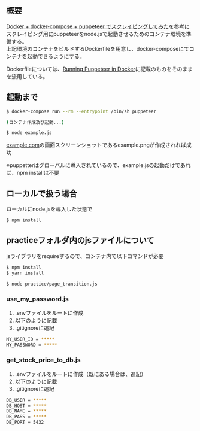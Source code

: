 ## 概要
[Docker + docker-compose + puppeteer でスクレイピングしてみた](https://qiita.com/takayuki-miura0203/items/4fa4cdc9ef0c07a857a9)を参考にスクレイピング用にpuppeteerをnode.jsで起動させるためのコンテナ環境を準備する。  
上記環境のコンテナをビルドするDockerfileを用意し、docker-composeにてコンテナを起動できるようにする。

Dockerfileについては、[Running Puppeteer in Docker](https://github.com/GoogleChrome/puppeteer/blob/v1.12.1/docs/troubleshooting.md#running-puppeteer-in-docker)に記載のものをそのままを流用している。

## 起動まで
```bash
$ docker-compose run --rm --entrypoint /bin/sh puppeteer

(コンテナ作成及び起動...)

$ node example.js

```
[example.com](https://example.com/)の画面スクリーンショットであるexample.pngが作成されれば成功  

※puppetterはグローバルに導入されているので、example.jsの起動だけであれば、npm installは不要

## ローカルで扱う場合
ローカルにnode.jsを導入した状態で
```bash
$ npm install
```

## practiceフォルダ内のjsファイルについて
jsライブラリをrequireするので、コンテナ内で以下コマンドが必要
```bash
$ npm install
$ yarn install
```
```bash
$ node practice/page_transition.js
```

### use_my_password.js
1. .envファイルをルートに作成
2. 以下のように記載
3. .gitignoreに追記
```bash
MY_USER_ID = *****
MY_PASSWORD = *****
```

### get_stock_price_to_db.js
1. .envファイルをルートに作成（既にある場合は、追記）
2. 以下のように記載
3. .gitignoreに追記
```bash
DB_USER = *****
DB_HOST = *****
DB_NAME = *****
DB_PASS = *****
DB_PORT = 5432

```